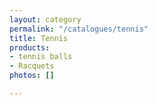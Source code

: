 ```yaml
---
layout: category
permalink: "/catalogues/tennis"
title: Tennis
products:
- tennis balls
- Racquets
photos: []

---
```


